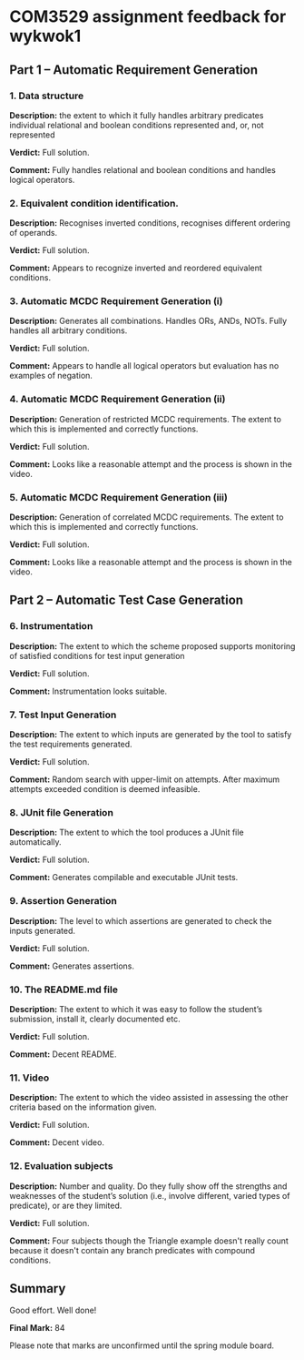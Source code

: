 # COM3529 assignment feedback for wykwok1

## Part 1 – Automatic Requirement Generation

### 1. Data structure

**Description:** the extent to which it fully handles arbitrary predicates individual relational and boolean conditions represented and, or, not represented

**Verdict:** Full solution.

**Comment:** Fully handles relational and boolean conditions and handles logical operators.

### 2. Equivalent condition identification.

**Description:** Recognises inverted conditions, recognises different ordering of operands.

**Verdict:** Full solution.

**Comment:** Appears to recognize inverted and reordered equivalent conditions.

### 3. Automatic MCDC Requirement Generation (i)

**Description:** Generates all combinations. Handles ORs, ANDs, NOTs. Fully handles all arbitrary conditions.

**Verdict:** Full solution.

**Comment:** Appears to handle all logical operators but evaluation has no examples of negation.

### 4. Automatic MCDC Requirement Generation (ii)

**Description:** Generation of restricted MCDC requirements. The extent to which this is implemented and correctly functions.

**Verdict:** Full solution.

**Comment:** Looks like a reasonable attempt and the process is shown in the video.

### 5. Automatic MCDC Requirement Generation (iii)

**Description:** Generation of correlated MCDC requirements. The extent to which this is implemented and correctly functions.

**Verdict:** Full solution.

**Comment:** Looks like a reasonable attempt and the process is shown in the video.

## Part 2 – Automatic Test Case Generation

### 6. Instrumentation

**Description:** The extent to which the scheme proposed supports monitoring of satisfied conditions for test input generation 

**Verdict:** Full solution.

**Comment:** Instrumentation looks suitable.

### 7. Test Input Generation

**Description:** The extent to which inputs are generated by the tool to satisfy the test requirements generated. 

**Verdict:** Full solution.

**Comment:** Random search with upper-limit on attempts. After maximum attempts exceeded condition is deemed infeasible.

### 8. JUnit file Generation

**Description:** The extent to which the tool produces a JUnit file automatically. 

**Verdict:** Full solution.

**Comment:** Generates compilable and executable JUnit tests.

### 9. Assertion Generation

**Description:** The level to which assertions are generated to check the inputs generated.

**Verdict:** Full solution.

**Comment:** Generates assertions.

### 10. The README.md file

**Description:** The extent to which it was easy to follow the student’s submission, install it, clearly documented etc.

**Verdict:** Full solution.

**Comment:** Decent README.

### 11. Video

**Description:** The extent to which the video assisted in assessing the other criteria based on the information given. 

**Verdict:** Full solution.

**Comment:** Decent video.

### 12. Evaluation subjects

**Description:** Number and quality. Do they fully show off the strengths and weaknesses of the student’s solution (i.e., involve different, varied types of predicate), or are they limited.

**Verdict:** Full solution.

**Comment:** Four subjects though the Triangle example doesn't really count because it doesn't contain any branch predicates with compound conditions.

## Summary

Good effort. Well done!

**Final Mark:** 84

Please note that marks are unconfirmed until the spring module board.

